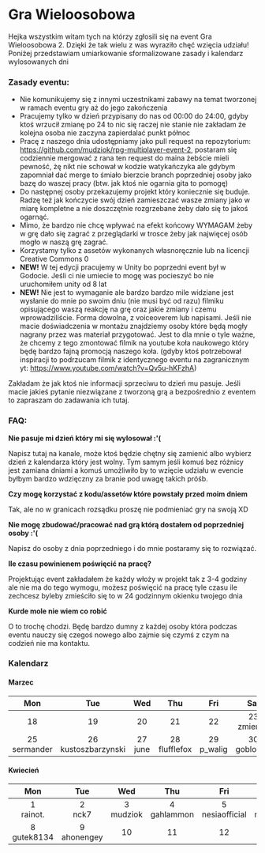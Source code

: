 # Gra Wieloosobowa

Hejka wszystkim witam tych na którzy zgłosili się na event Gra Wieloosobowa 2. Dzięki że tak wielu z was wyraziło chęć wzięcia udziału! Poniżej przedstawiam umiarkowanie sformalizowane zasady i kalendarz wylosowanych dni

### Zasady eventu:

- Nie komunikujemy się z innymi uczestnikami zabawy na temat tworzonej w ramach eventu gry aż do jego zakończenia
- Pracujemy tylko w dzień przypisany do nas od 00:00 do 24:00, gdyby ktoś wrzucił zmianę po 24 to nic się raczej nie stanie nie zakładam że kolejna osoba nie zaczyna zapierdalać punkt północ
- Pracę z naszego dnia udostępniamy jako pull request na repozytorium: https://github.com/mudziok/rpg-multiplayer-event-2, postaram się codziennie mergować z rana ten request do maina żebście mieli pewność, żę nikt nie schował w kodzie watykańczyka ale gdybym zapomniał dać merge to śmiało bierzcie branch poprzedniej osoby jako bazę do waszej pracy (btw. jak ktoś nie ogarnia gita to pomogę)
- Do następnej osoby przekazujemy projekt który koniecznie się buduje. Radzę też jak kończycie swój dzień zamieszczać wasze zmiany jako w miarę kompletne a nie doszczętnie rozgrzebane żeby dało się to jakoś ogarnąć.
- Mimo, że bardzo nie chcę wpływać na efekt końcowy WYMAGAM żeby w grę dało się zagrać z przeglądarki w trosce żeby jak najwięcej osób mogło w naszą grę zagrać.
- Korzystamy tylko z assetów wykonanych własnoręcznie lub na licencji Creative Commons 0
- **NEW!** W tej edycji pracujemy w Unity bo poprzedni event był w Godocie. Jeśli ci nie umiecie to mogę was pocieszyć bo nie uruchomiłem unity od 8 lat
- **NEW!** Nie jest to wymaganie ale bardzo bardzo mile widziane jest wysłanie do mnie po swoim dniu (nie musi być od razu) filmiku opisującego waszą reakcję na grę oraz jakie zmiany i czemu wprowadziliście. Forma dowolna, z voiceoverem lub napisami. Jeśli nie macie doświadczenia w montażu znajdziemy osoby które będą mogły nagrany przez was materiał przygotować. Jest to dla mnie o tyle ważne, że chcemy z tego zmontować filmik na youtube koła naukowego który będę bardzo fajną promocją naszego koła.
  (gdyby ktoś potrzebował inspiracji to podrzucam filmik z identycznego eventu na zagranicznym yt: https://www.youtube.com/watch?v=Qv5u-hKFzhA)

Zakładam że jak ktoś nie informacji sprzeciwu to dzień mu pasuje. Jeśli macie jakieś pytanie niezwiązane z tworzoną grą a bezpośrednio z eventem to zapraszam do zadawania ich tutaj.

### FAQ:

**Nie pasuje mi dzień który mi się wylosował :'(**

Napisz tutaj na kanale, może ktoś będzie chętny się zamienić albo wybierz dzień z kalendarza który jest wolny. Tym samym jeśli komuś bez różnicy jest zamiana dniami a komuś umożliwiło by to wzięcie udziału w evencie byłbym bardzo wdzięczny za branie pod uwagę takich próśb.

**Czy mogę korzystać z kodu/assetów które powstały przed moim dniem**

Tak, ale no w granicach rozsądku proszę nie podmieniać gry na swoją XD

**Nie mogę zbudować/pracować nad grą którą dostałem od poprzedniej osoby :'(**

Napisz do osoby z dnia poprzedniego i do mnie postaramy się to rozwiązać.

**Ile czasu powinienem poświęcić na pracę?**

Projektując event zakładałem że każdy włoży w projekt tak z 3-4 godziny ale nie ma do tego wymogu, możesz poświęcić na pracę tyle czasu ile zechcesz byleby zmieściło się to w 24 godzinnym okienku twojego dnia

**Kurde mole nie wiem co robić**

O to trochę chodzi. Będę bardzo dumny z każdej osoby która podczas eventu nauczy się czegoś nowego albo zajmie się czymś z czym na codzień nie ma kontaktu.

### Kalendarz

#### Marzec

|       Mon        |           Tue           |     Wed     |        Thu        |      Fri       |       Sat       |       Sun        |
| :--------------: | :---------------------: | :---------: | :---------------: | :------------: | :-------------: | :--------------: |
|        18        |           19            |     20      |        21         |       22       | 23<br/>zmienny  | 24<br/>pojemnik  |
| 25<br/>sermander | 26<br/>kustoszbarzynski | 27<br/>june | 28<br/>flufflefox | 29<br/>p_walig | 30</br>goblon17 | 31<br/>poleksiak |

#### Kwiecień

|       Mon       |       Tue       |      Wed      |       Thu       |         Fri         |      Sat       |      Sun      |
| :-------------: | :-------------: | :-----------: | :-------------: | :-----------------: | :------------: | :-----------: |
|  1<br/>rainot.  |   2<br/>nck7    | 3<br/>mudziok | 4<br/>gahlammon | 5<br/>nesiaofficial | 6<br/>maciej_k | 7<br/>kris659 |
| 8<br/>gutek8134 | 9<br/>ahonengey |      10       |       11        |         12          |       13       |      14       |
